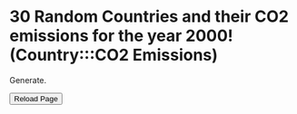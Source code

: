 <html>
	<body>        		
		
 <h1>30 Random Countries and their CO2 emissions for the year 2000! (Country:::CO2 Emissions)</h1>
		<p id="demo">Generate.</p>
    <script>
document.getElementById("demo").onclick = function() {myFunction()};
function myFunction() {
  
var words = [ "Albania:::3004480",
"Algeria:::87442683",
"Andorra:::523952",
"Angola:::9515061",
"Anguilla:::87936",
"Antigua and Barbuda:::293120",
"Argentina:::142358347",
"Armenia:::3491407",
"Aruba:::2377936",
"Asia:::8994853271",
"Asia (excl. China & India):::4667131287",
"Australia:::350195024",
"Austria:::66162887.9999999",
"Azerbaijan:::29506320",
"Bahamas:::1949248",
"Bahrain:::18793787",
"Bangladesh:::26524533",
"Barbados:::1151592",
"Belarus:::54877358",
"Belgium:::126735296",
"Belize:::395712",
"Benin:::1573997",
"Bermuda:::516624",
"Bhutan:::381687",
"Bolivia:::11004694",
"Bonaire Sint Eustatius and Saba:::252282",
"Bosnia and Herzegovina:::13701299",
"Botswana:::3777584",
"Brazil:::324226040",
"British Virgin Islands:::124576",
"Brunei:::4590992",
"Bulgaria:::45305032",
"Burkina Faso:::1030897",
"Burundi:::271136",
"Cambodia:::1974896",
"Cameroon:::3345848",
"Canada:::572162103",
"Cape Verde:::216176",
"Central African Republic:::267472",
"Chad:::487312",
"Chile:::58113720",
"China:::3349295022",
"Colombia:::56258838",
"Comoros:::102592",
"Congo:::565846",
"Cook Islands:::47632",
"Costa Rica:::5394476",
"Croatia:::19694448",
"Cuba:::25944239",
"Cyprus:::7145880",
"Czechia:::127066454",
"Democratic Republic of Congo:::892770",
"Denmark:::54276718",
"Djibouti:::366400",
"Dominica:::102592",
"Dominican Republic:::19593674",
"EU-27:::3613122697",
"EU-28:::4180626599.99999",
"Ecuador:::20562589",
"Egypt:::140347603",
"El Salvador:::5671879",
"Equatorial Guinea:::465328",
"Eritrea:::604076",
"Estonia:::15244188",
"Eswatini:::1212784",
"Ethiopia:::3463787",
"Europe:::6161151340",
"Europe (excl. EU-27):::2555093359",
"Europe (excl. EU-28):::1987589456",
"Faeroe Islands:::688832",
"Fiji:::833579",
"Finland:::57038247",
"France:::416265916",
"French Polynesia:::571584",
"Gabon:::4669870",
"Gambia:::274800",
"Georgia:::4499409",
"Germany:::899780198",
"Ghana:::6100546",
"Greece:::102999026",
"Greenland:::454336",
"Grenada:::190528",
"Guatemala:::9765788",
"Guinea:::1491248",
"Guinea-Bissau:::146560",
"Guyana:::1747728",
"Haiti:::1341024",
"Honduras:::4978121",
"Hong Kong:::40283873",
"Hungary:::58608275",
"Iceland:::2946467",
"India:::978426962",
"Indonesia:::265803375",
"International transport:::775668341",
"Iran:::369263488",
"Iraq:::71715412",
"Ireland:::45248995",
"Israel:::59519380",
"Italy:::468442086",
"Jamaica:::10313990",
"Japan:::1264844261",
"Jordan:::15200037",
"Kazakhstan:::148756158",
"Kenya:::10301570",
"Kiribati:::32976",
"Kuwait:::53384082",
"Kyrgyzstan:::4602483",
"Laos:::958180",
"Latvia:::7064716",
"Lebanon:::15466264",
"Lesotho:::1850320",
"Liberia:::421774",
"Libya:::46792992",
"Liechtenstein:::216854",
"Lithuania:::11873919",
"Luxembourg:::8731566",
"Macao:::1630480",
"Madagascar:::1867462",
"Malawi:::864841",
"Malaysia:::126514334",
"Maldives:::450672",
"Mali:::831728",
"Malta:::2545522",
"Marshall Islands:::98928",
"Mauritania:::1113856",
"Mauritius:::2689376",
"Mexico:::396066364",
"Micronesia:::128240",
"Moldova:::3572952",
"Mongolia:::7486824",
"Montenegro:::1520843",
"Montserrat:::25648",
"Morocco:::33609892",
"Mozambique:::1322771",
"Myanmar:::10042507",
"Namibia:::1641472",
"Nauru:::84272",
"Nepal:::3038017",
"Netherlands:::171887440",
"New Caledonia:::2221569",
"New Zealand:::32281352",
"Nicaragua:::3721061",
"Niger:::692685",
"Nigeria:::78823061",
"Niue:::7328",
"North America:::7092219426",
"North America (excl. USA):::1094148992",
"North Korea:::69166026",
"North Macedonia:::11995936",
"Norway:::42518551",
"Oceania:::389800084",
"Oman:::21534501",
"Pakistan:::105418374",
"Palestine:::1659792",
"Panama:::5727743",
"Papua New Guinea:::2663728",
"Paraguay:::3606132",
"Peru:::30078296",
"Philippines:::72346410",
"Poland:::317338034",
"Portugal:::65526588",
"Qatar:::34566157",
"Romania:::95455761",
"Russia:::1471052231",
"Rwanda:::519711.999999999",
"Saint Helena:::10992",
"Saint Kitts and Nevis:::172208",
"Saint Lucia:::348080",
"Saint Pierre and Miquelon:::54960",
"Saint Vincent and the Grenadines:::146560",
"Samoa:::142896",
"Sao Tome and Principe:::47632",
"Saudi Arabia:::296353330",
"Senegal:::3900906",
"Serbia:::44950193",
"Seychelles:::571584",
"Sierra Leone:::388384",
"Singapore:::48856301",
"Sint Maarten (Dutch part):::563926",
"Slovakia:::41289130",
"Slovenia:::15444899",
"Solomon Islands:::223504",
"Somalia:::479984",
"South Africa:::378254856",
"South America:::807286355",
"South Korea:::445440693",
"South Sudan:::459821",
"Spain:::311267047",
"Sri Lanka:::10133817",
"Sudan:::5055397",
"Suriname:::2191818",
"Sweden:::54684428",
"Switzerland:::43617591",
"Syria:::50481512",
"Taiwan:::221919614",
"Tajikistan:::2232074",
"Tanzania:::2570947",
"Thailand:::170697569",
"Togo:::1331372",
"Tonga:::95264",
"Trinidad and Tobago:::24191049",
"Tunisia:::19670324",
"Turkey:::229790601",
"Turkmenistan:::37465592",
"Turks and Caicos Islands:::69616",
"Tuvalu:::7328",
"Uganda:::1360753",
"Ukraine:::285337201",
"United Arab Emirates:::111788067",
"United Kingdom:::567503903",
"United States:::5998070434",
"Uruguay:::5267125",
"Uzbekistan:::120994017",
"Vanuatu:::84272",
"Venezuela:::151871028",
"Vietnam:::52332096",
"World:::25119042310",
"Yemen:::14474214",
"Zambia:::1785057",
"Zimbabwe:::13818181"];

function fisherYates (arr) {
  for (var i = arr.length - 1; i >= 0; i--) {
    var j = Math.floor(Math.random() * (i + 1));
    var temp = arr[i];
    arr[i] = arr[j];
    arr[j] = temp;
  }
  return arr;
}

f=fisherYates(words);

document.getElementById("demo").innerHTML = ("<p>" + f[0] + "</p>" + "<p>" + f[1] + "</p>" + "<p>" + f[2] + "</p>" + "<p>" + f[3] + "</p>" + "<p>" + f[4] + "</p>" + "<p>" + f[5] + "</p>" + "<p>" + f[6] + "</p>" + "<p>" + f[7] + "</p>" + "<p>" + f[8] + "</p>" + "<p>" + f[9] + "</p>" + "<p>" + "<p>" + f[10] + "</p>" + "<p>"+ "<p>" + f[11] + "</p>" + "<p>"+ "<p>" + f[12] + "</p>" + "<p>"+ "<p>" + f[13] + "</p>" + "<p>"+ "<p>" + f[14] + "</p>" + "<p>"+ "<p>" + f[15] + "</p>" + "<p>"+ "<p>" + f[16] + "</p>" + "<p>"+ "<p>" + f[17] + "</p>" + "<p>"+ "<p>" + f[18] + "</p>" + "<p>"+ "<p>" + f[19] + "</p>" + "<p>"+ "<p>" + f[20] + "</p>" + "<p>"+ "<p>" + f[21] + "</p>" + "<p>"+ "<p>" + f[22] + "</p>" + "<p>"+ "<p>" + f[23] + "</p>" + "<p>"+ "<p>" + f[24] + "</p>" + "<p>"+ "<p>" + f[25] + "</p>" + "<p>"+ "<p>" + f[26] + "</p>" + "<p>"+ "<p>" + f[27] + "</p>" + "<p>"+ "<p>" + f[28] + "</p>" + "<p>"+ "<p>" + f[29] + "</p>" + "<p>");}
    </script>
    
<FORM>
<INPUT Type="button" VALUE="Reload Page" onClick="history.go(0)">
</FORM>
    <body>   

